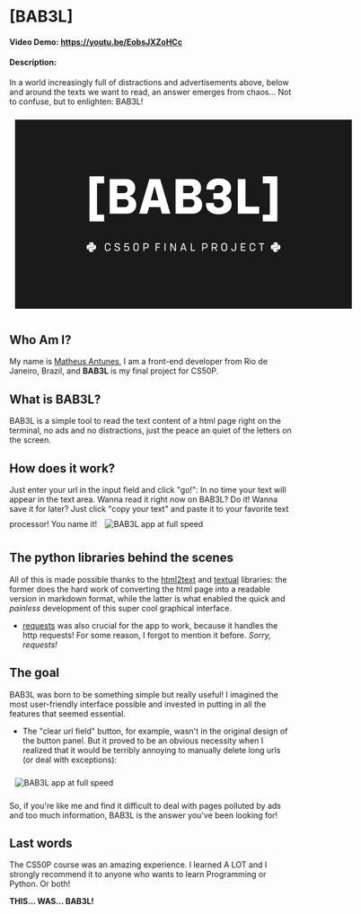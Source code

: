 
# [BAB3L]
#### Video Demo:  https://youtu.be/EobsJXZoHCc
#### Description:
In a world increasingly full of distractions and advertisements above, below and around the texts we want to read, an answer emerges from chaos... Not to confuse, but to enlighten: BAB3L!

<img
  src="./img/BAB3L_cover.png"
  alt="BAB3L app at full speed"
  style="display: inline-block;  padding: 10px; max-width: 600px">

## Who Am I?
My name is [Matheus Antunes](https://github.com/AmigoDaLua), I am a front-end developer from Rio de Janeiro, Brazil, and **BAB3L** is my final project for CS50P.


## What is BAB3L?
BAB3L is a simple tool to read the text content of a html page right on the terminal, no ads and no distractions, just the peace an quiet of the letters on the screen.

## How does it work?
Just enter your url in the input field and click "go!": In no time your text will appear in the text area. Wanna read it right now on BAB3L? Do it! Wanna save it for later? Just click "copy your text" and paste it to your favorite text processor! You name it!
<img
  src="./img/BAB3L_go.gif"
  alt="BAB3L app at full speed"
  style="display: inline-block;  padding: 10px; max-width: 600px">

## The python libraries behind the scenes
All of this is made possible thanks to the [html2text](https://pypi.org/project/html2text/) and [textual](https://github.com/Textualize/rich) libraries: the former does the hard work of converting the html page into a readable version in markdown format, while the latter is what enabled the quick and *painless* development of this super cool graphical interface.

* [requests](https://pypi.org/project/requests/) was also crucial for the app to work, because it handles the http requests! For some reason, I forgot to mention it before. *Sorry, requests!*


## The goal
BAB3L was born to be something simple but really useful! I imagined the most user-friendly interface possible and invested in putting in all the features that seemed essential.

* The "clear url field" button, for example, wasn't in the original design of the button panel. But it proved to be an obvious necessity when I realized that it would be terribly annoying to manually delete long urls (or deal with exceptions):

<img
  src="./img/BAB3L_error.gif"
  alt="BAB3L app at full speed"
  style="display: inline-block;  padding: 10px; max-width: 600px">

So, if you're like me and find it difficult to deal with pages polluted by ads and too much information, BAB3L is the answer you've been looking for! 

## Last words
The CS50P course was an amazing experience. I learned A LOT and I strongly recommend it to anyone who wants to learn Programming or Python. Or both!

**THIS...
WAS...
BAB3L!**



